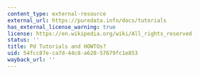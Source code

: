 ```yaml
---
content_type: external-resource
external_url: https://puredata.info/docs/tutorials
has_external_license_warning: true
license: https://en.wikipedia.org/wiki/All_rights_reserved
status: ''
title: Pd Tutorials and HOWTOs?
uid: 54fcc87e-ca7d-44c8-a620-57679fc1e853
wayback_url: ''
---
```

